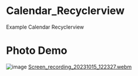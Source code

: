 # Calendar_Recyclerview
Example Calendar Recyclerview
# Photo Demo
![image](https://github.com/KhanhGaker/Calendar_Recyclerview/assets/144937229/98691bb7-0d20-4822-8dc7-c830510d3f7f) 
[Screen_recording_20231015_122327.webm](https://github.com/KhanhGaker/Calendar_Recyclerview/assets/144937229/2eb37ee0-39d9-45b2-a0f2-83e3097e3f76)
